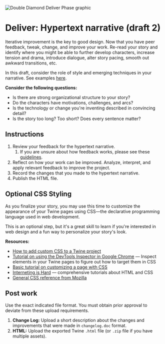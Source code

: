 ![Double Diamond Deliver Phase graphic](/assets/dd-process-deliver-1200px@2x.png)

# Deliver: Hypertext narrative (draft 2)

Iterative improvement is the key to good design. Now that you have peer feedback, tweak, change, and improve your work. Re-read your story and identify where you might be able to further develop characters, increase tension and drama, introduce dialogue, alter story pacing, smooth out awkward transitions, etc.

In this draft, consider the role of style and emerging techniques in your narrative. See examples [here](https://ipfs.io/ipfs/QmXoypizjW3WknFiJnKLwHCnL72vedxjQkDDP1mXWo6uco/wiki/List_of_narrative_techniques.html).

**Consider the following questions:**

* Is there are strong organizational structure to your story? 
* Do the characters have motivations, challenges, and arcs? 
* Is the technology or change you're inventing described in convincing detail?
* Is the story too long? Too short? Does every sentence matter?

## Instructions

1. Review your feedback for the hypertext narrative.
   1. If you are unsure about how feedback works, please see these [guidelines](/toolkit/feedback-and-critique.html).
2. Reflect on how your work can be improved. Analyze, interpret, and apply relevant feedback to improve the project.
3. Record the changes that you made to the hypertext narrative.
4. Publish the HTML file.

## Optional CSS Styling 

As you finalize your story, you may use this time to customize the appearance of your Twine pages using CSS—the declarative programming language used in web development. 

This is an optional step, but it's a great skill to learn if you're interested in web design and a fun way to personalize your story's look.

**Resources:**

* [How to add custom CSS to a Twine project](http://twinery.org/wiki/twine2:change_the_font_colors_or_appearance)
* [Tutorial on using the DevTools Inspector in Google Chrome](https://developers.google.com/web/tools/chrome-devtools/css/) — Inspect elements in your Twine pages to figure out how to target them in CSS 
* [Basic tutorial on customizing a page with CSS](https://developers.google.com/web/tools/chrome-devtools/beginners/css)
* [Interneting is Hard](https://internetingishard.com/html-and-css/)
  — comprehensive tutorials about HTML and CSS
* [General CSS reference from Mozilla](https://developer.mozilla.org/en-US/docs/Learn/CSS/Introduction_to_CSS)





## Post work

Use the exact indicated file format. You must obtain prior approval to deviate from these upload requirements.

1. **Change Log:** Upload a short description about the changes and improvements that were made in `changelog.doc` format.
2. **HTML:** Upload the exported Twine `.html` file \(or `.zip` file if you have multiple assets\).



